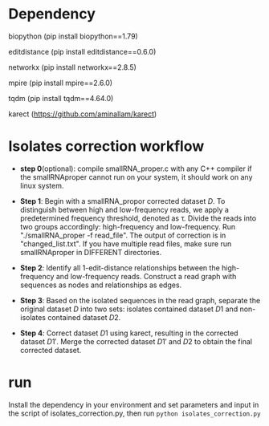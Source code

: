# Dependency

biopython (pip install biopython==1.79)

editdistance (pip install editdistance==0.6.0)

networkx (pip install networkx==2.8.5)

mpire (pip install mpire==2.6.0)

tqdm (pip install tqdm==4.64.0)

karect (https://github.com/aminallam/karect)

# Isolates correction workflow
- **step 0**(optional): compile smallRNA_proper.c with any C++ compiler if the smallRNAproper cannot run on your system, it should work on any linux system.

- **Step 1**: Begin with a smallRNA_propor corrected dataset $D$. To distinguish between high and low-frequency reads, we apply a predetermined frequency threshold, denoted as τ. Divide the reads into two groups accordingly: high-frequency and low-frequency. Run "./smallRNA_proper -f read_file". The output of correction is in "changed_list.txt". If you have multiple read files, make sure run smallRNAproper in DIFFERENT directories.

- **Step 2**: Identify all 1-edit-distance relationships between the high-frequency and low-frequency reads. Construct a read graph with sequences as nodes and relationships as edges.

- **Step 3**: Based on the isolated sequences in the read graph, separate the original dataset $D$ into two sets: isolates contained dataset $D1$ and non-isolates contained dataset $D2$.

- **Step 4**: Correct dataset $D1$ using karect, resulting in the corrected dataset $D1'$. Merge the corrected dataset $D1'$ and $D2$ to obtain the final corrected dataset.

# run
Install the dependency in your environment and set parameters and input in the script of isolates_correction.py, then run 
`python isolates_correction.py`
